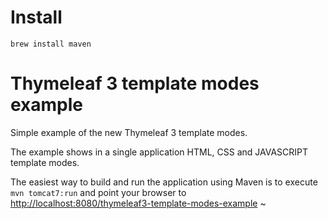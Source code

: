 # Install

```
brew install maven
```

# Thymeleaf 3 template modes example

Simple example of the new Thymeleaf 3 template modes.

The example shows in a single application HTML, CSS and JAVASCRIPT template modes.

The easiest way to build and run the application using Maven is to execute `mvn tomcat7:run` and
point your browser to [http://localhost:8080/thymeleaf3-template-modes-example](http://localhost:8080/thymeleaf3-template-modes-example)
~
